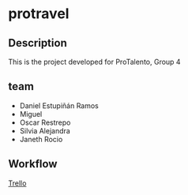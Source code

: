 # protravel

## Description

This is the project developed for ProTalento, Group 4

## team
* Daniel Estupiñán Ramos
* Miguel 
* Oscar Restrepo
* Silvia Alejandra
* Janeth Rocio

## Workflow
[Trello](https://trello.com/b/caELoKKh)
